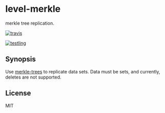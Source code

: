 # level-merkle

merkle tree replication.

[![travis](https://travis-ci.org/dominictarr/level-merkle.png?branch=master)
](https://travis-ci.org/dominictarr/level-merkle)

[![testling](http://ci.testling.com/dominictarr/level-merkle.png)
](http://ci.testling.com/dominictarr/level-merkle)

## Synopsis

Use [merkle-trees](http://en.wikipedia.org/wiki/Merkle_tree) to replicate data sets.
Data must be sets, and currently, deletes are not supported.

## License

MIT
